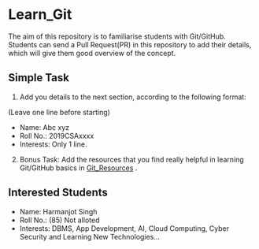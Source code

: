 # Learn_Git

The aim of this repository is to familiarise students with Git/GitHub. Students can send a Pull Request(PR) in this repository to add their details, which will give them good overview of the concept.

## Simple Task
1. Add you details to the next section, according to the following format:

(Leave one line before starting)
- Name: Abc xyz
- Roll No.: 2019CSAxxxx
- Interests: Only 1 line.

2. Bonus Task: Add the resources that you find really helpful in learning Git/GitHub basics in [Git_Resources](Git_Resources.md) .

## Interested Students

- Name: Harmanjot Singh 
- Roll No.: (85) Not alloted
- Interests: DBMS, App Development, AI, Cloud Computing, Cyber Security and Learning New Technologies...
